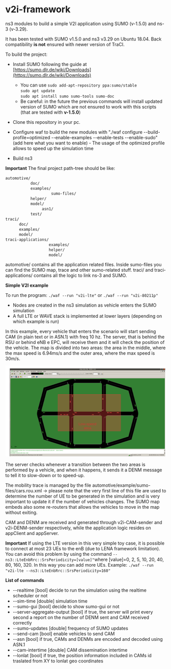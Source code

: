 # v2i-framework

ns3 modules to build a simple V2I application using SUMO (v-1.5.0) and ns-3 (v-3.29).

It has been tested with SUMO v1.5.0 and ns3 v3.29 on Ubuntu 18.04.
Back compatibility **is not** ensured with newer version of TraCI.

To build the project:
* Install SUMO following the guide at [https://sumo.dlr.de/wiki/Downloads](https://sumo.dlr.de/wiki/Downloads)
    * You can use 
    	`sudo add-apt-repository ppa:sumo/stable`  
    	`sudo apt update`  
    	`sudo apt install sumo sumo-tools sumo-doc`  
    * Be careful: in the future the previous commands will install updated version of SUMO which are not ensured to work with this scripts (that are tested with **v-1.5.0**)

* Clone this repository in your pc.
    
* Configure waf to build the new modules with "<ns3-folder>./waf configure --build-profile=optimized --enable-examples --enable-tests --enable-sudo" (add here what you want to enable) - The usage of the optimized profile allows to speed up the simulation time

* Build ns3

**Important**
The final project path-tree should be like:

    automotive/
               doc/
               examples/
                        sumo-files/
               helper/
               model/
                    asn1/
               test/
    traci/
          doc/
          examples/
          model/
    traci-applications/
                       examples/
                       helper/
                       model/

automotive/ contains all the application related files. Inside sumo-files you can find the SUMO map, trace and other sumo-related stuff.
traci/ and traci-applications/ contains all the logic to link ns-3 and SUMO.


**Simple V2I example**

To run the program:
`./waf --run "v2i-lte"` or
`./waf --run "v2i-80211p"`

*  Nodes are created in the ns3 simulation as vehicle enters the SUMO simulation
*  A full LTE or WAVE stack is implemented at lower layers (depending on which example is run)

In this example, every vehicle that enters the scenario will start sending CAM (in plain text or in ASN.1) with freq 10 hz. The server, that is behind the RSU or behind eNB e EPC, will receive them and it will check the position of the vehicle. The map is divided into two areas: the area in the middle, where the max speed is 6.94ms/s and the outer area, where the max speed is 30m/s. 

![](img/img1.png)

The server checks whenever a transition between the two areas is performed by a vehicle, and when it happens, it sends it a DENM message to tell it to slow-down or to speed-up.

The mobility trace is managed by the file automotive/example/sumo-files/cars.rou.xml -> please note that the very first line of this file are used to determine the number of UE to be generated in the simulation and is very important to update it if the number of vehicles changes.
The SUMO map embeds also some re-routers that allows the vehicles to move in the map without exiting.

CAM and DENM are received and generated through v2i-CAM-sender and v2i-DENM-sender respectively, while the application logic resides on appClient and appServer.

**Important**
If using the LTE version in this very simple toy case, it is possible to connect at most 23 UEs to the enB (due to LENA framework limitation). You can avoid this problem by using the command `--ns3::LteEnbRrc::SrsPeriodicity=[value]"`where [value]=0, 2, 5, 10, 20, 40, 80, 160, 320. In this way you can add more UEs. Example: `./waf --run "v2i-lte --ns3::LteEnbRrc::SrsPeriodicity=160"`

**List of commands**
* --realtime				   [bool] decide to run the simulation using the realtime scheduler or not
* --sim-time                   [double] simulation time
* --sumo-gui                   [bool] decide to show sumo-gui or not
* --server-aggregate-output	   [bool] if true, the server will print every second a report on the number of DENM sent and CAM received correctly
* --sumo-updates 			   [double] frequency of SUMO updates
* --send-cam 				   [bool] enable vehicles to send CAM
* --asn                        [bool] if true, CAMs and DENMs are encoded and decoded using ASN.1 
* --cam-intertime              [double] CAM dissemination intertime
* --lonlat					   [bool] if true, the position information included in CAMs id traslated from XY to lonlat geo coordinates
